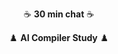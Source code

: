 <p align="center"><a target="_blank" href="https://calendar.app.google/calendar/p77NXnjdcH6at29P6" style="text-decoration:none">☕️ <b>30 min chat</b> ☕️</a></p>

<p align="center"><a target="_blank" href="https://carpedm30.notion.site/AI-Compiler-Study-0bcecb3f91c042d28bf8eeab1725c6c4" style="text-decoration:none">♟️ <b>AI Compiler Study</b> ♟️</a></p>


